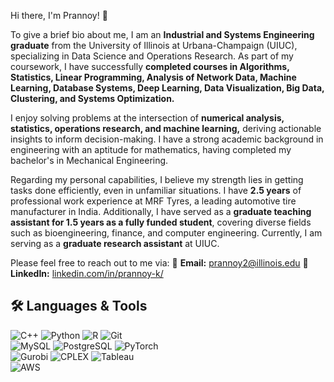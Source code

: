 Hi there, I'm Prannoy! 👋

To give a brief bio about me, I am an **Industrial and Systems Engineering graduate** from the University of Illinois at Urbana-Champaign (UIUC), specializing in Data Science and Operations Research. As part of my coursework, I have successfully **completed courses in Algorithms, Statistics, Linear Programming, Analysis of Network Data, Machine Learning, Database Systems, Deep Learning, Data Visualization, Big Data, Clustering, and Systems Optimization.**

I enjoy solving problems at the intersection of **numerical analysis, statistics, operations research, and machine learning,** deriving actionable insights to inform decision-making. I have a strong academic background in engineering with an aptitude for mathematics, having completed my bachelor's in Mechanical Engineering.

Regarding my personal capabilities, I believe my strength lies in getting tasks done efficiently, even in unfamiliar situations. I have **2.5 years** of professional work experience at MRF Tyres, a leading automotive tire manufacturer in India. Additionally, I have served as a **graduate teaching assistant for 1.5 years as a fully funded student**, covering diverse fields such as bioengineering, finance, and computer engineering. Currently, I am serving as a **graduate research assistant** at UIUC.

Please feel free to reach out to me via:
📧 **Email:** prannoy2@illinois.edu
🔗 **LinkedIn:** [linkedin.com/in/prannoy-k/](https://linkedin.com/in/prannoy-k/) 

## 🛠 Languages & Tools  
  
![C++](https://img.shields.io/badge/C++-00599C?style=for-the-badge&logo=c%2B%2B&logoColor=white)
![Python](https://img.shields.io/badge/Python-3776AB?style=for-the-badge&logo=python&logoColor=white)
![R](https://img.shields.io/badge/R-276DC3?style=for-the-badge&logo=r&logoColor=white)
![Git](https://img.shields.io/badge/Git-F05032?style=for-the-badge&logo=git&logoColor=white)  
![MySQL](https://img.shields.io/badge/MySQL-4479A1?style=for-the-badge&logo=mysql&logoColor=white)
![PostgreSQL](https://img.shields.io/badge/PostgreSQL-336791?style=for-the-badge&logo=postgresql&logoColor=white)
![PyTorch](https://img.shields.io/badge/PyTorch-EE4C2C?style=for-the-badge&logo=pytorch&logoColor=white)  
![Gurobi](https://img.shields.io/badge/Gurobi-ec2025?style=for-the-badge&logo=gurobi&logoColor=white)
![CPLEX](https://img.shields.io/badge/CPLEX-0033A0?style=for-the-badge&logo=ibm&logoColor=white)
![Tableau](https://img.shields.io/badge/Tableau-E97627?style=for-the-badge&logo=tableau&logoColor=white)  
![AWS](https://img.shields.io/badge/AWS-FF9900?style=for-the-badge&logo=amazonaws&logoColor=white)

<!--
**Prannoy-Kathiresan/Prannoy-Kathiresan** is a ✨ _special_ ✨ repository because its `README.md` (this file) appears on your GitHub profile.

Here are some ideas to get you started:

- 🔭 I’m currently working on ...
- 🌱 I’m currently learning ...
- 👯 I’m looking to collaborate on ...
- 🤔 I’m looking for help with ...
- 💬 Ask me about ...
- 📫 How to reach me: ...
- 😄 Pronouns: ...
- ⚡ Fun fact: ...
-->
